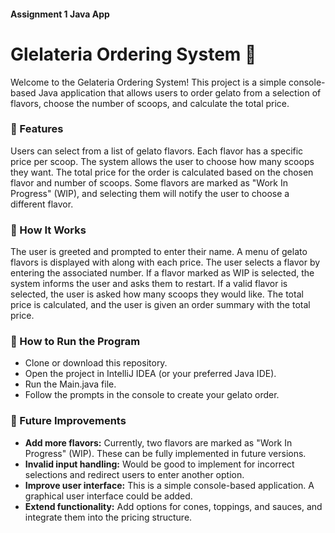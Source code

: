 #### Assignment 1 Java App
# Glelateria Ordering System :ice_cream:
Welcome to the Gelateria Ordering System! This project is a simple console-based Java application that allows users to order gelato
from a selection of flavors, choose the number of scoops, and calculate the total price.



### :icecream: Features
Users can select from a list of gelato flavors.
Each flavor has a specific price per scoop.
The system allows the user to choose how many scoops they want.
The total price for the order is calculated based on the chosen flavor and number of scoops.
Some flavors are marked as "Work In Progress" (WIP), and selecting them will notify the user to choose a different flavor.

### :icecream: How It Works
The user is greeted and prompted to enter their name.
A menu of gelato flavors is displayed with along with each price.
The user selects a flavor by entering the associated number.
If a flavor marked as WIP is selected, the system informs the user and asks them to restart.
If a valid flavor is selected, the user is asked how many scoops they would like.
The total price is calculated, and the user is given an order summary with the total price.


### :icecream: How to Run the Program
+ Clone or download this repository.
+ Open the project in IntelliJ IDEA (or your preferred Java IDE).
+ Run the Main.java file.
+ Follow the prompts in the console to create your gelato order.

### :icecream: Future Improvements 
+ **Add more flavors:** Currently, two flavors are marked as "Work In Progress" (WIP). These can be fully implemented in future versions.
+ **Invalid input handling:** Would be good to implement for incorrect selections and redirect users to enter another option.
+ **Improve user interface:** This is a simple console-based application. A graphical user interface could be added.
+ **Extend functionality:** Add options for cones, toppings, and sauces, and integrate them into the pricing structure.

